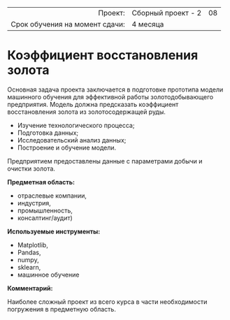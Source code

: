 |  |  |  |
| ---: | :--- | :--- |
| Проект:| Сборный проект - 2 | 08 |
| Срок обучения на момент сдачи: | 4 месяца |

# Коэффициент восстановления золота

Основная задача проекта заключается в подготовке прототипа модели машинного обучения для эффективной работы золотодобывающего предприятия. 
Модель должна предсказать коэффициент восстановления золота из золотосодержащей руды. 

*    Изучение технологического процесса;
*    Подготовка данных;
*    Исследовательский анализ данных;
*    Построение и обучение модели.

Предприятием предоставлены данные с параметрами добычи и очистки золота.

**Предметная область:**

* отраслевые компании, 
* индустрия, 
* промышленность, 
* консалтинг/аудит)	 

**Используемые инструменты:**

* Matplotlib, 
* Pandas, 
* numpy, 
* sklearn, 
* машинное обучение

**Комментарий:**

Наиболее сложный проект из всего курса в части необходимости погружения в предметную область.